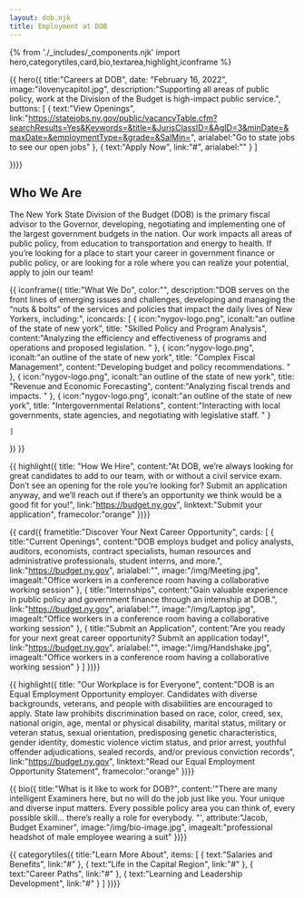 ```yaml
---
layout: dob.njk
title: Employment at DOB
---
```

{% from './_includes/_components.njk' import hero,categorytiles,card,bio,textarea,highlight,iconframe  %}
                   
{{ hero({ 
    title:"Careers at DOB",
    date: "February 16, 2022",
    image:"ilovenycapitol.jpg",
    description:"Supporting all areas of public policy, work at the Division of the Budget is high-impact public service.",
    buttons: [
        {
            text:"View Openings",
            link:"https://statejobs.ny.gov/public/vacancyTable.cfm?searchResults=Yes&Keywords=&title=&JurisClassID=&AgID=3&minDate=&maxDate=&employmentType=&grade=&SalMin=",
            arialabel:"Go to state jobs to see our open jobs"
        },
        {
            text:"Apply Now",
            link:"#",
            arialabel:""
        }
    ]

})}}

<section class="nysds-textarea my-14 w-11/12 max-w-7xl flex flex-col justify-center m-auto">
<!-- frame heading -->
<h2 class="nysds-text-36 font-extrabold text-center mb-4 w-full text-black">Who We Are</h2>
<p> The New York State Division of the Budget (DOB) is the primary fiscal advisor to the Governor, developing, negotiating and implementing one of the largest government budgets in the nation. Our work impacts all areas of public policy, from education to transportation and energy to health. If you’re looking for a place to start your career in government finance or public policy, or are looking for a role where you can realize your potential, apply to join our team!
</p>
</section>

{{ iconframe({
    title:"What We Do",
    color:"",
    description:"DOB serves on the front lines of emerging issues and challenges, developing and managing the “nuts & bolts” of the services and policies that impact the daily lives of New Yorkers, including:",
    iconcards: [
        {
            icon:"nygov-logo.png",
            iconalt:"an outline of the state of new york",
            title: "Skilled Policy and Program Analysis",
            content:"Analyzing the efficiency and effectiveness of programs and operations and proposed legislation. "
        },
        {
            icon:"nygov-logo.png",
            iconalt:"an outline of the state of new york",
            title: "Complex Fiscal Management",
            content:"Developing budget and policy recommendations. "
        },
        {
            icon:"nygov-logo.png",
            iconalt:"an outline of the state of new york",
            title: "Revenue and Economic Forecasting",
            content:"Analyzing fiscal trends and impacts. "
        },
        {
            icon:"nygov-logo.png",
            iconalt:"an outline of the state of new york",
            title: "Intergovernmental Relations",
            content:"Interacting with local governments, state agencies, and negotiating with legislative staff. "
        }

    ]
})
}}


{{  highlight({
    title: "How We Hire",
    content:"At DOB, we’re always looking for great candidates to add to our team, with or without a civil service exam. Don’t see an opening for the role you’re looking for? Submit an application anyway, and we’ll reach out if there’s an opportunity we think would be a good fit for you!",
    link:"https://budget.ny.gov",
    linktext:"Submit your application",
    framecolor:"orange"
})}}





{{ card({ 
    frametitle:"Discover Your Next Career Opportunity",
    cards: [
        {
           title:"Current Openings",
           content:"DOB employs budget and policy analysts, auditors, economists, contract specialists, human resources and administrative professionals, student interns, and more.",
           link:"https://budget.ny.gov",
           arialabel:"",
           image:"/img/Meeting.jpg",
           imagealt:"Office workers in a conference room having a collaborative working session"
        },
        {
           title:"Internships",
           content:"Gain valuable experience in public policy and government finance through an internship at DOB.",
           link:"https://budget.ny.gov",
           arialabel:"",
           image:"/img/Laptop.jpg",
           imagealt:"Office workers in a conference room having a collaborative working session"
        },
        {
           title:"Submit an Application",
           content:"Are you ready for your next great career opportunity? Submit an application today!",
           link:"https://budget.ny.gov",
           arialabel:"",
           image:"/img/Handshake.jpg",
           imagealt:"Office workers in a conference room having a collaborative working session"
        }
    ]
})}}


{{  highlight({
    title: "Our Workplace is for Everyone",
    content:"DOB is an Equal Employment Opportunity employer. Candidates with diverse backgrounds, veterans, and people with disabilities are encouraged to apply. State law prohibits discrimination based on race, color, creed, sex, national origin, age, mental or physical disability, marital status, military or veteran status, sexual orientation, predisposing genetic characteristics, gender identity, domestic violence victim status, and prior arrest, youthful offender adjudications, sealed records, and/or previous conviction records",
    link:"https://budget.ny.gov",
    linktext:"Read our Equal Employment Opportunity Statement",
    framecolor:"orange"
})}}

{{ bio({
    title:"What is it like to work for DOB?",
    content:'"There are many intelligent Examiners here, but no will do the job just like you. Your unique and diverse input matters. Every possible policy area you can think of, every possible skill… there’s really a role for everybody. "',
    attribute:"Jacob, Budget Examiner",
    image:"/img/bio-image.jpg",
    imagealt:"professional headshot of male employee wearing a suit"
})}}


{{ categorytiles({ 
    title:"Learn More About",
    items: [
        {
            text:"Salaries and Benefits",
            link:"#"
        },
        {
            text:"Life in the Capital Region",
            link:"#"
        },
        {
            text:"Career Paths",
            link:"#"
        },
        {
            text:"Learning and Leadership Development",
            link:"#"
        }
    ]
})}}

